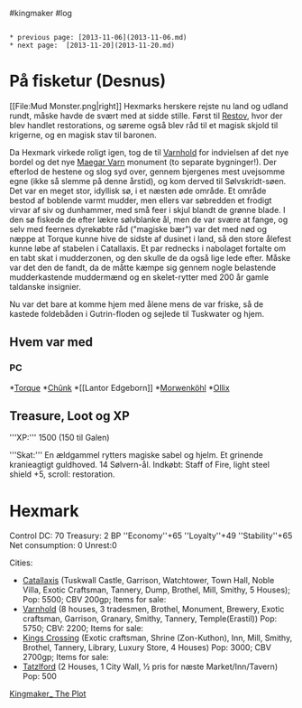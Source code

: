 #kingmaker #log

```ad-info

* previous page: [2013-11-06](2013-11-06.md)
* next page:  [2013-11-20](2013-11-20.md) 
```

# På fisketur (Desnus)  
 
[[File:Mud Monster.png|right]]
Hexmarks herskere rejste nu land og udland rundt, måske havde de svært med at sidde stille. Først til [Restov](Restov.md), hvor der blev handlet restorations, og søreme også blev råd til et magisk skjold til krigerne, og en magisk stav til baronen.
Da Hexmark virkede roligt igen, tog de til [Varnhold](Varnhold.md) for indvielsen af det nye bordel og det nye [Maegar Varn](Maegar%20Varn.md) monument (to separate bygninger!). Der efterlod de hestene og slog syd over, gennem bjergenes mest uvejsomme egne (ikke så slemme på denne årstid), og kom derved til Sølvskridt-søen. Det var en meget stor, idyllisk sø, i et næsten øde område. Et område bestod af boblende varmt mudder, men ellers var søbredden et frodigt virvar af siv og dunhammer, med små feer i skjul blandt de grønne blade. I den sø fiskede de efter lækre sølvblanke ål, men de var svære at fange, og selv med feernes dyrekøbte råd ("magiske bær") var det med nød og næppe at Torque kunne hive de sidste af dusinet i land, så den store ålefest kunne løbe af stabelen i Catallaxis. Et par rednecks i nabolaget fortalte om en tabt skat i mudderzonen, og den skulle de da også lige lede efter. Måske var det den de fandt, da de måtte kæmpe sig gennem nogle belastende mudderkastende muddermænd og en skelet-rytter med 200 år gamle taldanske insignier.
Nu var det bare at komme hjem med ålene mens de var friske, så de kastede foldebåden i Gutrin-floden og sejlede til Tuskwater og hjem.
## Hvem var med 
### PC 
 
*[Torque](Torque%20Firebrand.md)
*[Chûnk](Chûnk%20Van%20Der%20Hamer.md)
*[[Lantor Edgeborn]]
*[Morwenköhl](Morwenköhl.md)
*[Ollix](Ollix%20Stormhorn.md)
## Treasure, Loot og XP 
'''XP:''' 1500 (150 til Galen)
'''Skat:''' En ældgammel rytters magiske sabel og hjelm. Et grinende kranieagtigt guldhoved. 14 Sølvern-ål. Indkøbt: Staff of Fire, light steel shield +5, scroll: restoration.
# Hexmark  
Control DC: 70 Treasury: 2 BP 
 ''Economy''+65 ''Loyalty''+49 ''Stability''+65
 Net consumption: 0 Unrest:0
Cities:
* [Catallaxis](Catallaxis.md) (Tuskwall Castle, Garrison, Watchtower, Town Hall, Noble Villa, Exotic Craftsman, Tannery, Dump, Brothel, Mill, Smithy, 5 Houses); Pop: 5500; CBV 200gp; Items for sale:
* [Varnhold](Varnhold.md) (8 houses, 3 tradesmen, Brothel, Monument, Brewery, Exotic craftsman, Garrison, Granary, Smithy, Tannery, Temple(Erastil)) Pop: 5750; CBV: 2200; Items for sale:
* [Kings Crossing](Kings%20Crossing.md) (Exotic craftsman, Shrine (Zon-Kuthon), Inn, Mill, Smithy, Brothel, Tannery, Library, Luxury Store, 4 Houses) Pop: 3000; CBV 2700gp; Items for sale: 
* [Tatzlford](Tatzlford.md) (2 Houses, 1 City Wall, ½ pris for næste Market/Inn/Tavern) Pop: 500
[Kingmaker_ The Plot](Kingmaker_%20The%20Plot.md)

